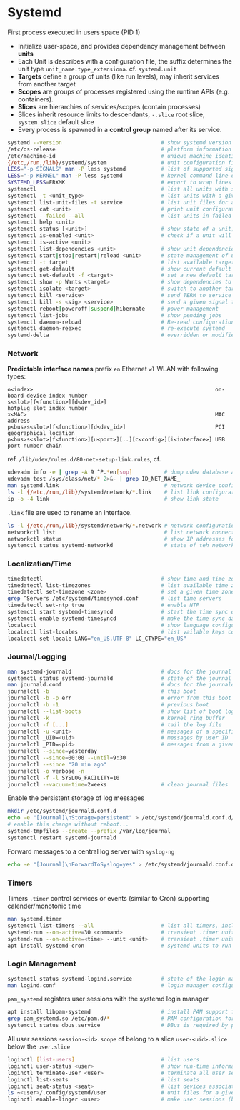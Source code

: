 
# Systemd

First process executed in users space (PID 1)

- Initialize user-space, and provides dependency management between **units**
- Each Unit is describes with a configuration file, the suffix determines the unit type `unit_name.type_extensiona`. cf. `systemd.unit`
- **Targets** define a group of units (like run levels), may inherit services from another target
- **Scopes** are groups of processes registered using the runtime APIs (e.g. containers).
- **Slices** are hierarchies of services/scopes (contain processes) 
- Slices inherit resource limits to descendants, `-.slice` root slice, `system.slice` default slice
- Every process is spawned in a **control group** named after its service.

```bash
systemd --version                               # show systemd version
/etc/os-release                                 # platform information
/etc/machine-id                                 # unique machine identifier
{/etc,/run,/lib}/systemd/system                 # unit configuration files
LESS="-p SIGNALS" man -P less systemd           # list of supported signals
LESS="-p KERNEL" man -P less systemd            # kernel command line options for boot
SYSTEMD_LESS=FRXMK                              # export to wrap lines to screen width
systemctl                                       # list all units with state
systemctl -t <unit_type>                        # list units with a given type, e.g. "service"
systemctl list-unit-files -t service            # list unit files for a given unit type 
systemctl cat <unit>                            # print unit configuration files
systemctl --failed --all                        # list units in failed state
systemctl help <unit>
systemctl status [<unit>]                       # show state of a unit, e.g. ssh.service
systemctl is-enabled <unit>                     # check if a unit will bi started during init
systemctl is-active <unit>
systemctl list-dependencies <unit>              # show unit dependencies
systemctl start|stop|restart|reload <unit>      # state management of units
systemctl -t target                             # list available targets
systemctl get-default                           # show current default target at boot
systemctl set-default -f <target>               # set a new default target
systemctl show -p Wants <target>                # show dependencies to a target
systemctl isolate <target>                      # switch to another target
systemctl kill <service>                        # send TERM to service
systemctl kill -s <sig> <service>               # send a given signal to servive, e.g. HUB  
systemctl reboot|poweroff|suspend|hibernate     # power management
systemctl list-jobs                             # show pending jobs
systemctl daemon-reload                         # Re-read configuration files
systemctl daemon-reexec                         # re-execute systemd
systemd-delta                                   # overridden or modified unit files
```

### Network

**Predictable interface names** prefix `en` Ethernet `wl` WLAN with following types:

```
o<index>                                                         on-board device index number
s<slot>[f<function>][d<dev_id>]                                  hotplug slot index number
x<MAC>                                                           MAC address
p<bus>s<slot>[f<function>][d<dev_id>]                            PCI geographical location
p<bus>s<slot>[f<function>][u<port>][..][c<config>][i<interface>] USB port number chain
```

ref. `/lib/udev/rules.d/80-net-setup-link.rules`, cf. 

```bash
udevadm info -e | grep -A 9 ^P.*en[sop]          # dump udev database and grep for ethernet
udevadm test /sys/class/net/* 2>&- | grep ID_NET_NAME_
man systemd.link                                 # network device configuration
ls -l {/etc,/run,/lib}/systemd/network/*.link    # list link configuration files
ip -o -4 link                                    # show link state
```

`.link` file are used to rename an interface.

```bash
ls -l {/etc,/run,/lib}/systemd/network/*.network # network configuration 
networkctl list                                  # list network connections
networkctl status                                # show IP addresses for interfaces
systemctl status systemd-networkd                # state of teh network daemon
```



### Localization/Time

```bash
timedatectl                                     # show time and time zone configuration
timedatectl list-timezones                      # list available time zones
timedatectl set-timezone <zone>                 # set a given time zone, e.g. Europe/Berlin
grep ^Servers /etc/systemd/timesyncd.conf       # list time servers 
timedatectl set-ntp true                        # enable NTP
systemctl start systemd-timesyncd               # start the time sync daemon 
systemctl enable systemd-timesyncd              # make the time sync daemon boot persistant 
localectl                                       # show language configuration
localectl list-locales                          # list vailable keys configuration
localectl set-locale LANG="en_US.UTF-8" LC_CTYPE="en_US"
```

### Journal/Logging

```bash
man systemd-journald                            # docs for the journal daemon
systemctl status systemd-journald               # state of the journal service
man journald.conf                               # docs for the journald configuration
journalctl -b                                   # this boot
journalctl -b -p err                            # error from this boot
journalctl -b -1                                # previous boot
journalctl --list-boots                         # show list of boot logs
journalctl -k                                   # kernel ring buffer
journalctl -f [...]                             # tail the log file
journalctl -u <unit>                            # messages of a specific unit
journalctl _UID=<uid>                           # messages by user ID
journalctl _PID=<pid>                           # messages from a given process
journalctl --since=yesterday
journalctl --since=00:00 --until=9:30
journalctl --since "20 min ago"
journalctl -o verbose -n
journalctl -f -l SYSLOG_FACILITY=10
journalctl --vacuum-time=2weeks                 # clean journal files
```

Enable the persistent storage of log messages

```bash
mkdir /etc/systemd/journald.conf.d
echo -e "[Journal]\nStorage=persistent" > /etc/systemd/journald.conf.d/storage.conf
# enable this change without reboot...
systemd-tmpfiles --create --prefix /var/log/journal
systemctl restart systemd-journald
```

Forward messages to a central log server with `syslog-ng` 

```bash
echo -e "[Journal]\nForwardToSyslog=yes" > /etc/systemd/journald.conf.d/forward_syslog.conf
```


### Timers

Timers `.timer` control services or events (similar to Cron) supporting calender/monotonic time 

```bash
man systemd.timer
systemctl list-timers --all                     # list all timers, including inactive
systemd-run --on-active=30 <command>            # transient .timer unit executes a command
systemd-run --on-active=<time> --unit <unit>    # transient .timer unit executes unit
apt install systemd-cron                        # systemd units to run cron scripts
```

### Login Management

```bash
systemctl status systemd-logind.service         # state of the login manager
man logind.conf                                 # login manager configuration
```

`pam_systemd` registers user sessions with the systemd login manager

```bash
apt install libpam-systemd                      # install PAM support for systemd
grep pam_systemd.so /etc/pam.d/*                # PAM configuration for systemd
systemctl status dbus.service                   # DBus is required by pam_systemd.so
```
All user sessions `session-<id>.scope` of belong to a slice `user-<uid>.slice` below the `user.slice`

```bash
loginctl [list-users]                           # list users
loginctl user-status <user>                     # show run-time information of user
loginctl terminate-user <user>                  # terminate all user sessions
loginctl list-seats                             # list seats
loginctl seat-status <seat>                     # list devices associated to seat
ls ~<user>/.config/systemd/user                 # unit files for a given user
loginctl enable-linger <user>                   # make user sessions (boot) persistant    
```

